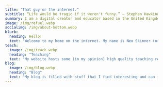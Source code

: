 ```yaml
---
title: "That guy on the internet."
subtitle: “Life would be tragic if it weren't funny.” ― Stephen Hawking
summary: I am a digital creator and educator based in the United Kingdom. My mission is to make the world a better and more diverse place through improved education and opportunities.
image: /img/refuel.webp
socialimg: /img/about-bottom.webp
blurb:
  heading: Hello!
  text: "Welcome to my home on the internet. My name is Neo Skinner (or NeoSki) and here you can find my blog, links, contact information, and much more! All the opinions are my own and some areas may be created purely for satirical and comedy purposes. However, I also post some content about myself and (it appears) London. Please enjoy browsing my website and remember to always be wary of what you find elsewhere on the internet!"
teach:
  image: /img/teach.webp
  heading: "Teaching"
  text: "My website hosts some (in my opinion) high quality teaching resources for students to learn about this increasingly modern world. Content includes: Internet safety, Science, Computing, Mathematics, and (if you look hard enough) English. I have attended a few eye-opening courses from Imperial College London which have informed some of the content you see here."
blog:
  image: /img/blog.webp
  heading: "Blog"
  text: "My blog is filled with stuff that I find interesting and can include anything fom climate change to the lead in pencils. A recurring topic seems to be London - I don't know why though!"
---
```

